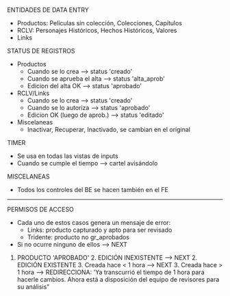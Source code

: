 ENTIDADES DE DATA ENTRY
- Productos: Películas sin colección, Colecciones, Capítulos
- RCLV: Personajes Históricos, Hechos Históricos, Valores
- Links

STATUS DE REGISTROS
- Productos
	- Cuando se lo crea			--> status 'creado'
	- Cuando se aprueba el alta	--> status 'alta_aprob'
	- Edicion del alta OK 		--> status 'aprobado'
- RCLV/Links
	- Cuando se lo crea				--> status 'creado'
	- Cuando se lo autoriza			--> status 'aprobado'
	- Edicion OK (luego de aprob.)	--> status 'editado'
- Miscelaneas
	- Inactivar, Recuperar, Inactivado, se cambian en el original

TIMER
- Se usa en todas las vistas de inputs
- Cuando se cumple el tiempo --> cartel avisándolo

MISCELANEAS
- Todos los controles del BE se hacen también en el FE


______________________________________________________________________
PERMISOS DE ACCESO
- Cada uno de estos casos genera un mensaje de error:
	- Links: producto capturado y apto para ser revisado
	- Tridente: producto no gr_aprobados
- Si no ocurre ninguno de ellos --> NEXT

1. PRODUCTO 'APROBADO'
	2. EDICIÓN INEXISTENTE
		--> NEXT
	2. EDICIÓN EXISTENTE
		3. Creada hace < 1 hora
			--> NEXT
		3. Creada hace > 1 hora
			--> REDIRECCIONA: 'Ya transcurrió el tiempo de 1 hora para hacerle cambios. Ahora está a disposición del equipo de revisores para su análisis"
